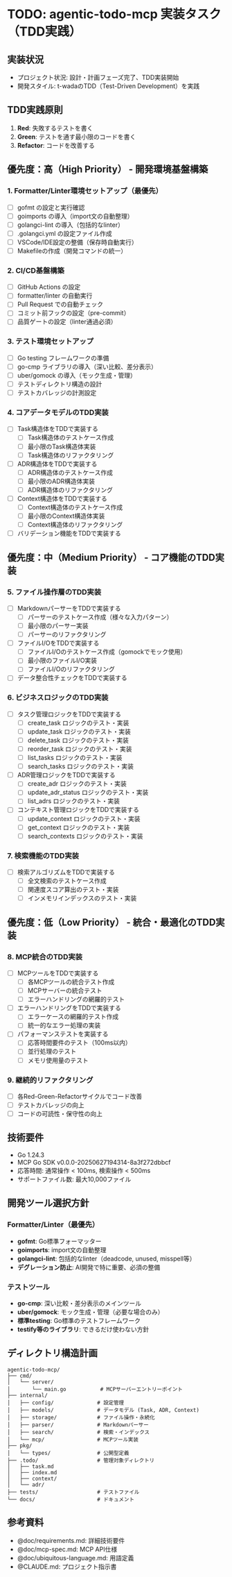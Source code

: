 # TODO: agentic-todo-mcp 実装タスク（TDD実践）

## 実装状況
- プロジェクト状況: 設計・計画フェーズ完了、TDD実装開始
- 開発スタイル: t-wadaのTDD（Test-Driven Development）を実践

## TDD実践原則
1. **Red**: 失敗するテストを書く
2. **Green**: テストを通す最小限のコードを書く
3. **Refactor**: コードを改善する

## 優先度：高（High Priority） - 開発環境基盤構築

### 1. Formatter/Linter環境セットアップ（最優先）
- [ ] gofmt の設定と実行確認
- [ ] goimports の導入（import文の自動整理）
- [ ] golangci-lint の導入（包括的なlinter）
- [ ] .golangci.yml の設定ファイル作成
- [ ] VSCode/IDE設定の整備（保存時自動実行）
- [ ] Makefileの作成（開発コマンドの統一）

### 2. CI/CD基盤構築
- [ ] GitHub Actions の設定
- [ ] formatter/linter の自動実行
- [ ] Pull Request での自動チェック
- [ ] コミット前フックの設定（pre-commit）
- [ ] 品質ゲートの設定（linter通過必須）

### 3. テスト環境セットアップ
- [ ] Go testing フレームワークの準備
- [ ] go-cmp ライブラリの導入（深い比較、差分表示）
- [ ] uber/gomock の導入（モック生成・管理）
- [ ] テストディレクトリ構造の設計
- [ ] テストカバレッジの計測設定

### 4. コアデータモデルのTDD実装
- [ ] Task構造体をTDDで実装する
  - [ ] Task構造体のテストケース作成
  - [ ] 最小限のTask構造体実装
  - [ ] Task構造体のリファクタリング
- [ ] ADR構造体をTDDで実装する
  - [ ] ADR構造体のテストケース作成
  - [ ] 最小限のADR構造体実装
  - [ ] ADR構造体のリファクタリング
- [ ] Context構造体をTDDで実装する
  - [ ] Context構造体のテストケース作成
  - [ ] 最小限のContext構造体実装
  - [ ] Context構造体のリファクタリング
- [ ] バリデーション機能をTDDで実装する

## 優先度：中（Medium Priority） - コア機能のTDD実装

### 5. ファイル操作層のTDD実装
- [ ] MarkdownパーサーをTDDで実装する
  - [ ] パーサーのテストケース作成（様々な入力パターン）
  - [ ] 最小限のパーサー実装
  - [ ] パーサーのリファクタリング
- [ ] ファイルI/OをTDDで実装する
  - [ ] ファイルI/Oのテストケース作成（gomockでモック使用）
  - [ ] 最小限のファイルI/O実装
  - [ ] ファイルI/Oのリファクタリング
- [ ] データ整合性チェックをTDDで実装する

### 6. ビジネスロジックのTDD実装
- [ ] タスク管理ロジックをTDDで実装する
  - [ ] create_task ロジックのテスト・実装
  - [ ] update_task ロジックのテスト・実装
  - [ ] delete_task ロジックのテスト・実装
  - [ ] reorder_task ロジックのテスト・実装
  - [ ] list_tasks ロジックのテスト・実装
  - [ ] search_tasks ロジックのテスト・実装
- [ ] ADR管理ロジックをTDDで実装する
  - [ ] create_adr ロジックのテスト・実装
  - [ ] update_adr_status ロジックのテスト・実装
  - [ ] list_adrs ロジックのテスト・実装
- [ ] コンテキスト管理ロジックをTDDで実装する
  - [ ] update_context ロジックのテスト・実装
  - [ ] get_context ロジックのテスト・実装
  - [ ] search_contexts ロジックのテスト・実装

### 7. 検索機能のTDD実装
- [ ] 検索アルゴリズムをTDDで実装する
  - [ ] 全文検索のテストケース作成
  - [ ] 関連度スコア算出のテスト・実装
  - [ ] インメモリインデックスのテスト・実装

## 優先度：低（Low Priority） - 統合・最適化のTDD実装

### 8. MCP統合のTDD実装
- [ ] MCPツールをTDDで実装する
  - [ ] 各MCPツールの統合テスト作成
  - [ ] MCPサーバーの統合テスト
  - [ ] エラーハンドリングの網羅的テスト
- [ ] エラーハンドリングをTDDで実装する
  - [ ] エラーケースの網羅的テスト作成
  - [ ] 統一的なエラー処理の実装
- [ ] パフォーマンステストを実装する
  - [ ] 応答時間要件のテスト（100ms以内）
  - [ ] 並行処理のテスト
  - [ ] メモリ使用量のテスト

### 9. 継続的リファクタリング
- [ ] 各Red-Green-Refactorサイクルでコード改善
- [ ] テストカバレッジの向上
- [ ] コードの可読性・保守性の向上

## 技術要件
- Go 1.24.3
- MCP Go SDK v0.0.0-20250627194314-8a3f272dbbcf
- 応答時間: 通常操作 < 100ms, 検索操作 < 500ms
- サポートファイル数: 最大10,000ファイル

## 開発ツール選択方針

### Formatter/Linter（最優先）
- **gofmt**: Go標準フォーマッター
- **goimports**: import文の自動整理
- **golangci-lint**: 包括的なlinter（deadcode, unused, misspell等）
- **デグレーション防止**: AI開発で特に重要、必須の整備

### テストツール
- **go-cmp**: 深い比較・差分表示のメインツール
- **uber/gomock**: モック生成・管理（必要な場合のみ）
- **標準testing**: Go標準のテストフレームワーク
- **testify等のライブラリ**: できるだけ使わない方針

## ディレクトリ構造計画
```
agentic-todo-mcp/
├── cmd/
│   └── server/
│       └── main.go           # MCPサーバーエントリーポイント
├── internal/
│   ├── config/              # 設定管理
│   ├── models/              # データモデル (Task, ADR, Context)
│   ├── storage/             # ファイル操作・永続化
│   ├── parser/              # Markdownパーサー
│   ├── search/              # 検索・インデックス
│   └── mcp/                 # MCPツール実装
├── pkg/
│   └── types/               # 公開型定義
├── .todo/                   # 管理対象ディレクトリ
│   ├── task.md
│   ├── index.md
│   ├── context/
│   └── adr/
├── tests/                   # テストファイル
└── docs/                    # ドキュメント
```

## 参考資料
- @doc/requirements.md: 詳細技術要件
- @doc/mcp-spec.md: MCP API仕様
- @doc/ubiquitous-language.md: 用語定義
- @CLAUDE.md: プロジェクト指示書
